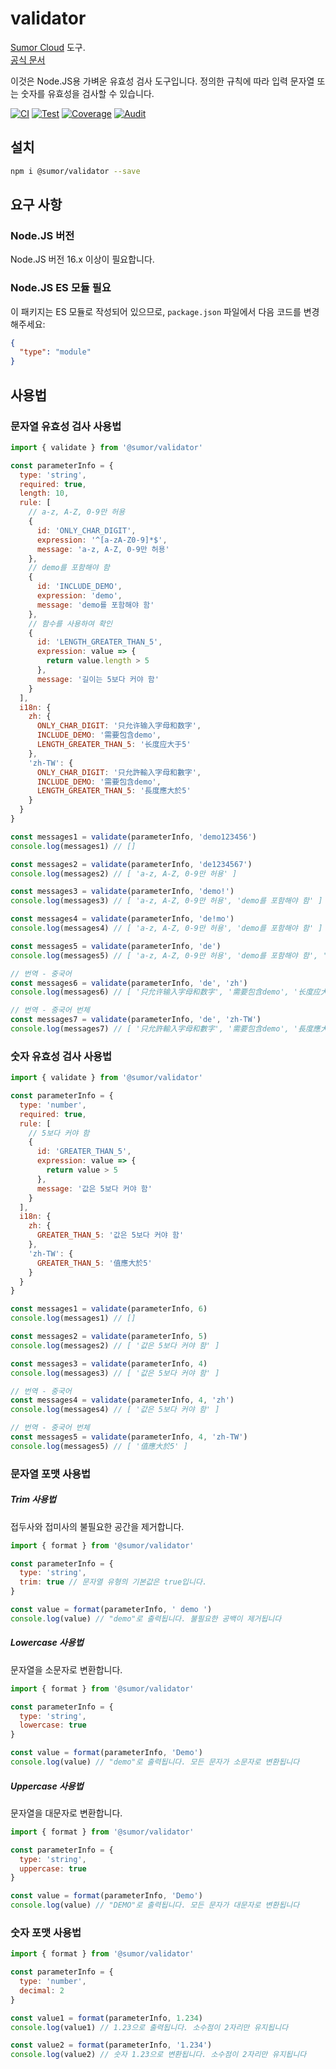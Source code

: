 # validator

[Sumor Cloud](https://sumor.cloud) 도구.  
[공식 문서](https://sumor.cloud)

이것은 Node.JS용 가벼운 유효성 검사 도구입니다.
정의한 규칙에 따라 입력 문자열 또는 숫자를 유효성을 검사할 수 있습니다.

[![CI](https://github.com/sumor-cloud/validator/actions/workflows/ci.yml/badge.svg)](https://github.com/sumor-cloud/validator/actions/workflows/ci.yml)
[![Test](https://github.com/sumor-cloud/validator/actions/workflows/ut.yml/badge.svg)](https://github.com/sumor-cloud/validator/actions/workflows/ut.yml)
[![Coverage](https://github.com/sumor-cloud/validator/actions/workflows/coverage.yml/badge.svg)](https://github.com/sumor-cloud/validator/actions/workflows/coverage.yml)
[![Audit](https://github.com/sumor-cloud/validator/actions/workflows/audit.yml/badge.svg)](https://github.com/sumor-cloud/validator/actions/workflows/audit.yml)

## 설치

```bash
npm i @sumor/validator --save
```

## 요구 사항

### Node.JS 버전

Node.JS 버전 16.x 이상이 필요합니다.

### Node.JS ES 모듈 필요

이 패키지는 ES 모듈로 작성되어 있으므로,
`package.json` 파일에서 다음 코드를 변경해주세요:

```json
{
  "type": "module"
}
```

## 사용법

### 문자열 유효성 검사 사용법

```js
import { validate } from '@sumor/validator'

const parameterInfo = {
  type: 'string',
  required: true,
  length: 10,
  rule: [
    // a-z, A-Z, 0-9만 허용
    {
      id: 'ONLY_CHAR_DIGIT',
      expression: '^[a-zA-Z0-9]*$',
      message: 'a-z, A-Z, 0-9만 허용'
    },
    // demo를 포함해야 함
    {
      id: 'INCLUDE_DEMO',
      expression: 'demo',
      message: 'demo를 포함해야 함'
    },
    // 함수를 사용하여 확인
    {
      id: 'LENGTH_GREATER_THAN_5',
      expression: value => {
        return value.length > 5
      },
      message: '길이는 5보다 커야 함'
    }
  ],
  i18n: {
    zh: {
      ONLY_CHAR_DIGIT: '只允许输入字母和数字',
      INCLUDE_DEMO: '需要包含demo',
      LENGTH_GREATER_THAN_5: '长度应大于5'
    },
    'zh-TW': {
      ONLY_CHAR_DIGIT: '只允許輸入字母和數字',
      INCLUDE_DEMO: '需要包含demo',
      LENGTH_GREATER_THAN_5: '長度應大於5'
    }
  }
}

const messages1 = validate(parameterInfo, 'demo123456')
console.log(messages1) // []

const messages2 = validate(parameterInfo, 'de1234567')
console.log(messages2) // [ 'a-z, A-Z, 0-9만 허용' ]

const messages3 = validate(parameterInfo, 'demo!')
console.log(messages3) // [ 'a-z, A-Z, 0-9만 허용', 'demo를 포함해야 함' ]

const messages4 = validate(parameterInfo, 'de!mo')
console.log(messages4) // [ 'a-z, A-Z, 0-9만 허용', 'demo를 포함해야 함' ]

const messages5 = validate(parameterInfo, 'de')
console.log(messages5) // [ 'a-z, A-Z, 0-9만 허용', 'demo를 포함해야 함', '길이는 5보다 커야 함' ]

// 번역 - 중국어
const messages6 = validate(parameterInfo, 'de', 'zh')
console.log(messages6) // [ '只允许输入字母和数字', '需要包含demo', '长度应大于5' ]

// 번역 - 중국어 번체
const messages7 = validate(parameterInfo, 'de', 'zh-TW')
console.log(messages7) // [ '只允許輸入字母和數字', '需要包含demo', '長度應大於5' ]
```

### 숫자 유효성 검사 사용법

```js
import { validate } from '@sumor/validator'

const parameterInfo = {
  type: 'number',
  required: true,
  rule: [
    // 5보다 커야 함
    {
      id: 'GREATER_THAN_5',
      expression: value => {
        return value > 5
      },
      message: '값은 5보다 커야 함'
    }
  ],
  i18n: {
    zh: {
      GREATER_THAN_5: '값은 5보다 커야 함'
    },
    'zh-TW': {
      GREATER_THAN_5: '值應大於5'
    }
  }
}

const messages1 = validate(parameterInfo, 6)
console.log(messages1) // []

const messages2 = validate(parameterInfo, 5)
console.log(messages2) // [ '값은 5보다 커야 함' ]

const messages3 = validate(parameterInfo, 4)
console.log(messages3) // [ '값은 5보다 커야 함' ]

// 번역 - 중국어
const messages4 = validate(parameterInfo, 4, 'zh')
console.log(messages4) // [ '값은 5보다 커야 함' ]

// 번역 - 중국어 번체
const messages5 = validate(parameterInfo, 4, 'zh-TW')
console.log(messages5) // [ '值應大於5' ]
```

### 문자열 포맷 사용법

##### Trim 사용법

접두사와 접미사의 불필요한 공간을 제거합니다.

```js
import { format } from '@sumor/validator'

const parameterInfo = {
  type: 'string',
  trim: true // 문자열 유형의 기본값은 true입니다.
}

const value = format(parameterInfo, ' demo ')
console.log(value) // "demo"로 출력됩니다. 불필요한 공백이 제거됩니다
```

##### Lowercase 사용법

문자열을 소문자로 변환합니다.

```js
import { format } from '@sumor/validator'

const parameterInfo = {
  type: 'string',
  lowercase: true
}

const value = format(parameterInfo, 'Demo')
console.log(value) // "demo"로 출력됩니다. 모든 문자가 소문자로 변환됩니다
```

##### Uppercase 사용법

문자열을 대문자로 변환합니다.

```js
import { format } from '@sumor/validator'

const parameterInfo = {
  type: 'string',
  uppercase: true
}

const value = format(parameterInfo, 'Demo')
console.log(value) // "DEMO"로 출력됩니다. 모든 문자가 대문자로 변환됩니다
```

### 숫자 포맷 사용법

```js
import { format } from '@sumor/validator'

const parameterInfo = {
  type: 'number',
  decimal: 2
}

const value1 = format(parameterInfo, 1.234)
console.log(value1) // 1.23으로 출력됩니다. 소수점이 2자리만 유지됩니다

const value2 = format(parameterInfo, '1.234')
console.log(value2) // 숫자 1.23으로 변환됩니다. 소수점이 2자리만 유지됩니다
```
